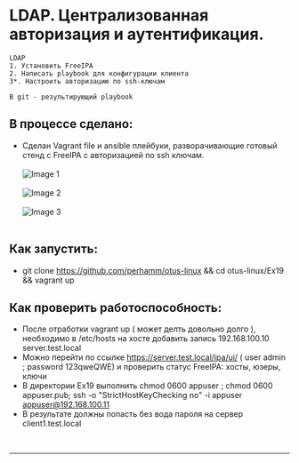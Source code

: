 # LDAP. Централизованная авторизация и аутентификация.  

```
LDAP
1. Установить FreeIPA
2. Написать playbook для конфигурации клиента
3*. Настроить авторизацию по ssh-ключам

В git - результирующий playbook 
```

## В процессе сделано:

- Сделан Vagrant file и ansible плейбуки, разворачивающие готовый стенд с FreeIPA с авторизацией по ssh ключам. 
<br/><br/>
 ![Image 1](https://raw.githubusercontent.com/perhamm/otus-linux/master/Ex19/screenshots/hosts.PNG) <br/><br/>
 ![Image 2](https://raw.githubusercontent.com/perhamm/otus-linux/master/Ex19/screenshots/key.PNG) <br/><br/>
 ![Image 3](https://raw.githubusercontent.com/perhamm/otus-linux/master/Ex19/screenshots/ssh_check.PNG) <br/><br/>



## Как запустить:
 - git clone https://github.com/perhamm/otus-linux && cd otus-linux/Ex19 && vagrant up

## Как проверить работоспособность:
 - После отработки vagrant up ( может делть довольно долго ), необходимо в /etc/hosts на хосте добавить запись 192.168.100.10 server.test.local 
 - Можно перейти по ссылке https://server.test.local/ipa/ui/  ( user admin ; password  123qweQWE) и проверить статус FreeIPA: хосты, юзеры, ключи
 - В директории Ex19 выполнить chmod 0600 appuser ; chmod 0600 appuser.pub; ssh -o "StrictHostKeyChecking no"  -i appuser appuser@192.168.100.11 
 - В результате должны попасть без вода пароля на сервер client1.test.local
<br>

---
